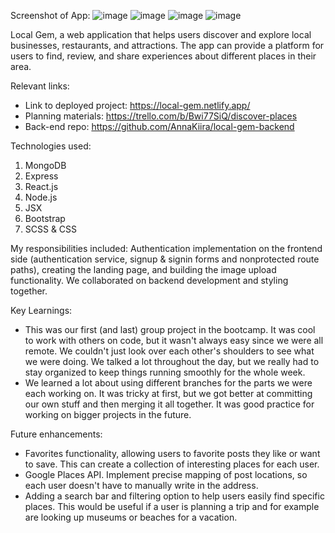 Screenshot of App: 
![image](https://github.com/user-attachments/assets/58b1f8be-5cb5-400c-a08d-e57b82ea67e2)
![image](https://github.com/user-attachments/assets/cf25c6cc-be1d-4bb5-a60d-bd391274d420)
![image](https://github.com/user-attachments/assets/abad203c-27cc-44da-852c-7214987d86d7)
![image](https://github.com/user-attachments/assets/1276da59-b3db-4e4f-a38e-6d423ea0cf6a)

Local Gem, 
a web application that helps users discover and explore local businesses, restaurants, and attractions. The app can provide a platform for users to find, review, and share experiences about different places in their area. 

Relevant links: 
- Link to deployed project: https://local-gem.netlify.app/
- Planning materials: https://trello.com/b/Bwi77SiQ/discover-places
- Back-end repo: https://github.com/AnnaKiira/local-gem-backend

Technologies used:
1. MongoDB
2. Express
3. React.js
4. Node.js
5. JSX
6. Bootstrap
7. SCSS & CSS

My responsibilities included: Authentication implementation on the frontend side (authentication service, signup & signin forms and nonprotected route paths), creating the landing page, and building the image upload functionality. We collaborated on backend development and styling together.

Key Learnings:
- This was our first (and last) group project in the bootcamp. It was cool to work with others on code, but it wasn't always easy since we were all remote. We couldn't just look over each other's shoulders to see what we were doing. We talked a lot throughout the day, but we really had to stay organized to keep things running smoothly for the whole week.
- We learned a lot about using different branches for the parts we were each working on. It was tricky at first, but we got better at committing our own stuff and then merging it all together. It was good practice for working on bigger projects in the future.

Future enhancements:
- Favorites functionality, allowing users to favorite posts they like or want to save. This can create a collection of interesting places for each user.
- Google Places API. Implement precise mapping of post locations, so each user doesn't have to manually write in the address.
- Adding a search bar and filtering option to help users easily find specific places. This would be useful if a user is planning a trip and for example are looking up museums or beaches for a vacation.
